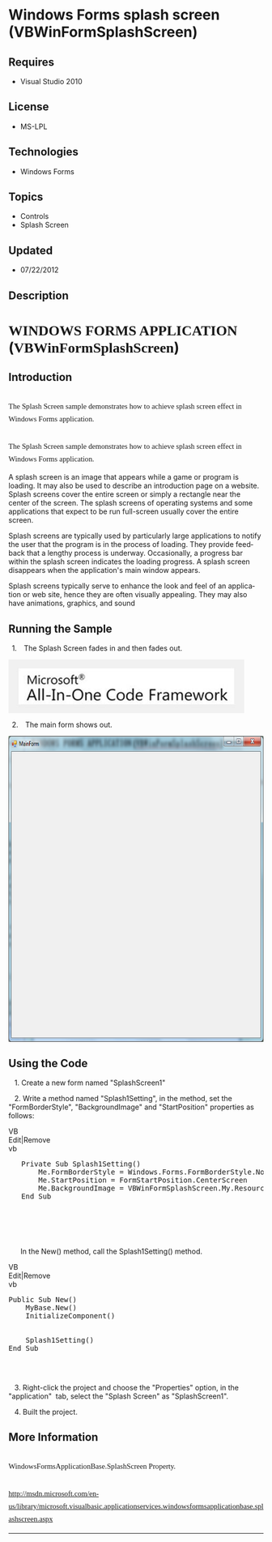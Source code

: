 # Windows Forms splash screen (VBWinFormSplashScreen)
## Requires
- Visual Studio 2010
## License
- MS-LPL
## Technologies
- Windows Forms
## Topics
- Controls
- Splash Screen
## Updated
- 07/22/2012
## Description

<h1><span style="font-family:新宋体">WINDOWS FORMS APPLICATION</span> (<span style="font-family:新宋体">VBWinFormSplashScreen</span>)</h1>
<h2>Introduction</h2>
<h2><span style="font-size:11.0pt; line-height:115%; font-family:&quot;Calibri&quot;,&quot;sans-serif&quot;; font-weight:normal">The Splash Screen sample demonstrates how to achieve splash screen effect in Windows Forms application.</span><span style="font-size:11.0pt; line-height:115%; font-family:&quot;Calibri&quot;,&quot;sans-serif&quot;; font-weight:normal">
</span></h2>
<h2><span style="font-size:11.0pt; line-height:115%; font-family:&quot;Calibri&quot;,&quot;sans-serif&quot;; font-weight:normal">The Splash Screen sample demonstrates how to achieve splash screen effect in Windows Forms application.</span><span style="font-size:11.0pt; line-height:115%; font-family:&quot;Calibri&quot;,&quot;sans-serif&quot;; font-weight:normal">
</span></h2>
<p class="MsoNormal"><span style="">A splash screen is an image that appears while a game or program is loading. It may also be used to describe an introduction page on a website. Splash screens cover the entire screen or simply a rectangle near the center
 of the screen. The splash screens of operating systems and some applications that expect to be run full-screen usually cover the entire screen.
</span></p>
<p class="MsoNormal"><span lang="EN" style="">Splash screens are typically used by particularly large applications to notify the user that the program is in the process of loading. They provide feedback that a lengthy process is underway. Occasionally, a
 progress bar within the splash screen indicates the loading progress. A splash screen disappears when the application's main window appears.
</span></p>
<p class="MsoNormal"><span lang="EN" style="">Splash screens typically serve to enhance the look and feel of an application or web
<span class="GramE">site,</span> hence they are often visually appealing. They may also have animations, graphics, and sound</span><span style="">
</span></p>
<h2>Running the Sample</h2>
<p class="MsoListParagraph" style="text-indent:5.0pt"><span style=""><span style="">1.<span style="font:7.0pt &quot;Times New Roman&quot;">&nbsp;&nbsp;&nbsp;&nbsp;&nbsp;
</span></span></span><span style="">The Splash Screen fades in and then fades out.
</span></p>
<p class="MsoNormal"><span style=""><img src="61551-image.png" alt="" width="466" height="106" align="middle">
</span><span style=""></span></p>
<p class="MsoListParagraph" style="text-indent:5.0pt"><span style=""><span style="">2.<span style="font:7.0pt &quot;Times New Roman&quot;">&nbsp;&nbsp;&nbsp;&nbsp;&nbsp;
</span></span></span><span style="">The main form shows out. </span></p>
<p class="MsoNormal"><span style=""><img src="61552-image.png" alt="" width="720" height="604" align="middle">
</span><span style=""></span></p>
<h2>Using the Code</h2>
<p class="MsoNormal"><span style="">&nbsp;&nbsp; </span>1. Create a new form named &quot;SplashScreen1&quot;</p>
<p class="MsoNormal"><span style="">&nbsp;&nbsp; </span>2. Write a method named &quot;Splash1Setting&quot;, in the method, set the &quot;FormBorderStyle&quot;, &quot;BackgroundImage&quot; and &quot;StartPosition&quot; properties as follows:<span style="">&nbsp;&nbsp;&nbsp;&nbsp;&nbsp;
</span></p>
<div class="scriptcode">
<div class="pluginEditHolder" pluginCommand="mceScriptCode">
<div class="title"><span>VB</span></div>
<div class="pluginLinkHolder"><span class="pluginEditHolderLink">Edit</span>|<span class="pluginRemoveHolderLink">Remove</span>
</div>
<span class="hidden">vb</span>

<pre id="codePreview" class="vb">
   Private Sub Splash1Setting()
       Me.FormBorderStyle = Windows.Forms.FormBorderStyle.None
       Me.StartPosition = FormStartPosition.CenterScreen
       Me.BackgroundImage = VBWinFormSplashScreen.My.Resources.SplashImage
   End Sub

</pre>
</div>
</div>
<div class="endscriptcode">&nbsp;</div>
<p class="MsoNormal"><span style="">&nbsp;&nbsp;&nbsp; </span></p>
<p class="MsoNormal"><span style="">&nbsp;</span><span style="">&nbsp;&nbsp;&nbsp;&nbsp;
</span>In the New() method, call the Splash1Setting() method.<span style=""> </span>
</p>
<div class="scriptcode">
<div class="pluginEditHolder" pluginCommand="mceScriptCode">
<div class="title"><span>VB</span></div>
<div class="pluginLinkHolder"><span class="pluginEditHolderLink">Edit</span>|<span class="pluginRemoveHolderLink">Remove</span>
</div>
<span class="hidden">vb</span>

<pre id="codePreview" class="vb">
Public Sub New()
    MyBase.New()
    InitializeComponent()


    Splash1Setting()
End Sub

</pre>
</div>
</div>
<div class="endscriptcode">&nbsp;</div>
<p class="MsoNormal"><span style=""></span></p>
<p class="MsoNormal"><span style="">&nbsp;&nbsp; </span>3. Right-click the project and choose the &quot;Properties&quot; option, in the &quot;application<span class="GramE">&quot;<span style="">&nbsp;
</span>tab</span>, select the &quot;Splash Screen&quot; as &quot;SplashScreen1&quot;.</p>
<p class="MsoNormal"><span style="">&nbsp;&nbsp; </span>4. Built the project.<span style="">
</span></p>
<h2>More Information<span style="font-size:11.0pt; line-height:115%; font-family:&quot;Calibri&quot;,&quot;sans-serif&quot;; font-weight:normal">
</span></h2>
<h2><span class="SpellE"><span style="font-size:11.0pt; line-height:115%; font-family:&quot;Calibri&quot;,&quot;sans-serif&quot;; font-weight:normal">WindowsFormsApplicationBase.SplashScreen</span></span><span style="font-size:11.0pt; line-height:115%; font-family:&quot;Calibri&quot;,&quot;sans-serif&quot;; font-weight:normal">
 Property. </span></h2>
<h2><span style="font-size:11.0pt; line-height:115%; font-family:&quot;Calibri&quot;,&quot;sans-serif&quot;; font-weight:normal"><a href="http://msdn.microsoft.com/en-us/library/microsoft.visualbasic.applicationservices.windowsformsapplicationbase.splashscreen.aspx">http://msdn.microsoft.com/en-us/library/microsoft.visualbasic.applicationservices.windowsformsapplicationbase.splashscreen.aspx</a>
</span></h2>
<hr>
<div><a href="http://go.microsoft.com/?linkid=9759640" style="margin-top:3px"><img alt="" src="-onecodelogo">
</a></div>

